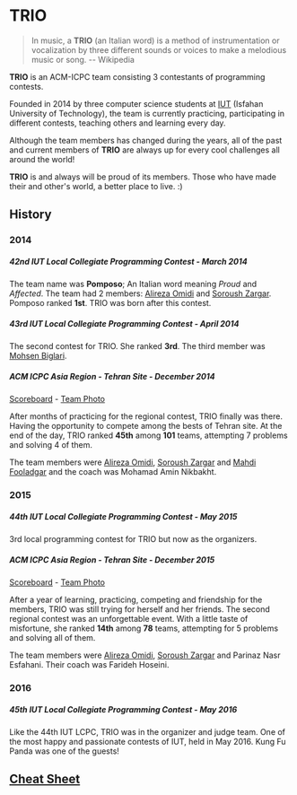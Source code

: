 # TRIO

> In music, a **TRIO** (an Italian word) is a method of instrumentation or vocalization by three different sounds or voices to make a melodious music or song. -- Wikipedia

**TRIO** is an ACM-ICPC team consisting 3 contestants of programming contests.

Founded in 2014 by three computer science students at [IUT](http://iut.ac.ir) (Isfahan University of Technology), the team is currently practicing, participating in different contests, teaching others and learning every day.

Although the team members has changed during the years, all of the past and current members of **TRIO** are always up for every cool challenges all around the world!

**TRIO** is and always will be proud of its members. Those who have made their and other's world, a better place to live. :)


## History

### 2014

##### 42nd IUT Local Collegiate Programming Contest - March 2014
The team name was **Pomposo**; An Italian word meaning *Proud* and *Affected*. The team had 2 members: [Alireza Omidi](https://github.com/alirezaomidi) and [Soroush Zargar](https://github.com/soroushzargar). Pomposo ranked **1st**. TRIO was born after this contest.

##### 43rd IUT Local Collegiate Programming Contest - April 2014
The second contest for TRIO. She ranked **3rd**. The third member was [Mohsen Biglari](https://github.com/mohsenbiglari).


##### ACM ICPC Asia Region - Tehran Site - December 2014
[Scoreboard](http://icpc.sharif.edu/acmicpc14/scoreboard/) -
[Team Photo](http://icpc.sharif.edu/acmicpc14/photos/Teams/target58.html)

After months of practicing for the regional contest, TRIO finally was there. Having the opportunity to compete among the bests of Tehran site. At the end of the day, TRIO ranked **45th** among **101** teams, attempting 7 problems and solving 4 of them.

The team members were [Alireza Omidi](https://github.com/alirezaomidi), [Soroush Zargar](https://github.com/soroushzargar) and [Mahdi Fooladgar](https://github.com/professormahi) and the coach was Mohamad Amin Nikbakht.

### 2015

##### 44th IUT Local Collegiate Programming Contest - May 2015
3rd local programming contest for TRIO but now as the organizers.

##### ACM ICPC Asia Region - Tehran Site - December 2015
[Scoreboard](http://icpc.sharif.edu/acmicpc15/scoreboard/) -
[Team Photo](http://archive.acmwiki.ir/2015/photos/Teams/target59.html)

After a year of learning, practicing, competing and friendship for the members, TRIO was still trying for herself and her friends. The second regional contest was an unforgettable event. With a little taste of misfortune, she ranked **14th** among **78** teams, attempting for 5 problems and solving all of them.

The team members were [Alireza Omidi](https://github.com/alirezaomidi), [Soroush Zargar](https://github.com/soroushzargar) and Parinaz Nasr Esfahani. Their coach was Farideh Hoseini.

### 2016

##### 45th IUT Local Collegiate Programming Contest - May 2016
Like the 44th IUT LCPC, TRIO was in the organizer and judge team. One of the most happy and passionate contests of IUT, held in May 2016. Kung Fu Panda was one of the guests!

## [Cheat Sheet](cheat-sheet)
